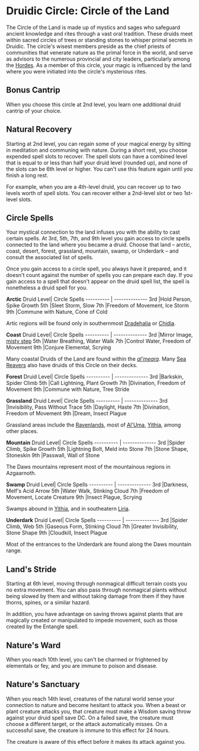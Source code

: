 # Druidic Circle: Circle of the Land
The Circle of the Land is made up of mystics and sages who safeguard ancient knowledge and rites through a vast oral tradition. These druids meet within sacred circles of trees or standing stones to whisper primal secrets in Druidic. The circle's wisest members preside as the chief priests of communities that venerate nature as the primal force in the world, and serve as advisors to the numerous provincial and city leaders, particularly among the [Hordes](/Races/Hordes.md). As a member of this circle, your magic is influenced by the land where you were initiated into the circle's mysterious rites.

## Bonus Cantrip
When you choose this circle at 2nd level, you learn one additional druid cantrip of your choice.

## Natural Recovery
Starting at 2nd level, you can regain some of your magical energy by sitting in meditation and communing with nature. During a short rest, you choose expended spell slots to recover. The spell slots can have a combined level that is equal to or less than half your druid level (rounded up), and none of the slots can be 6th level or higher. You can't use this feature again until you finish a long rest.

For example, when you are a 4th-level druid, you can recover up to two levels worth of spell slots. You can recover either a 2nd-level slot or two 1st-level slots.

## Circle Spells
Your mystical connection to the land infuses you with the ability to cast certain spells. At 3rd, 5th, 7th, and 9th level you gain access to circle spells connected to the land where you became a druid. Choose that land – arctic, coast, desert, forest, grassland, mountain, swamp, or Underdark – and consult the associated list of spells.

Once you gain access to a circle spell, you always have it prepared, and it doesn't count against the number of spells you can prepare each day. If you gain access to a spell that doesn't appear on the druid spell list, the spell is nonetheless a druid spell for you.

**Arctic**
Druid Level|	Circle Spells
---------- | --------------
3rd	|Hold Person, Spike Growth
5th	|Sleet Storm, Slow
7th	|Freedom of Movement, Ice Storm
9th	|Commune with Nature, Cone of Cold

Artic regions will be found only in southernmost [Dradehalia](/Nations/Dradehalia.md) or [Chidia](/Geography/Chidia.md).

**Coast**
Druid Level|	Circle Spells
---------- | --------------
3rd	|Mirror Image, [misty step](https://www.dndbeyond.com/spells/misty-step)
5th	|Water Breathing, Water Walk
7th	|Control Water, Freedom of Movement
9th	|Conjure Elemental, Scrying

Many coastal Druids of the Land are found within the [*al'meara*](/Cultures/AlUma.md). Many [Sea Reavers](../../Organizations/MercCompanies/SeaReavers.md) also have druids of this Circle on their decks.

**Forest**
Druid Level|	Circle Spells
---------- | --------------
3rd	|Barkskin, Spider Climb
5th	|Call Lightning, Plant Growth
7th	|Divination, Freedom of Movement
9th	|Commune with Nature, Tree Stride

**Grassland**
Druid Level|	Circle Spells
---------- | --------------
3rd	|Invisibility, Pass Without Trace
5th	|Daylight, Haste
7th	|Divination, Freedom of Movement
9th	|Dream, Insect Plague

Grassland areas include the [Ravenlands](/Geography/Ravenlands.md), most of [Al'Uma](/Geography/AlUma.md), [Yithia](/Geography/Yithia.md), among other places.

**Mountain**
Druid Level|	Circle Spells
---------- | --------------
3rd	|Spider Climb, Spike Growth
5th	|Lightning Bolt, Meld into Stone
7th	|Stone Shape, Stoneskin
9th	|Passwall, Wall of Stone

The Daws mountains represent most of the mountainous regions in Azgaarnoth.

**Swamp**
Druid Level|	Circle Spells
---------- | --------------
3rd	|Darkness, Melf's Acid Arrow
5th	|Water Walk, Stinking Cloud
7th	|Freedom of Movement, Locate Creature
9th	|Insect Plague, Scrying

Swamps abound in [Yithia](/Geography/Yithia.md), and in southeatern [Liria](/Nations/Liria.md).

**Underdark**
Druid Level|	Circle Spells
---------- | --------------
3rd	|Spider Climb, Web
5th	|Gaseous Form, Stinking Cloud
7th	|Greater Invisibility, Stone Shape
9th	|Cloudkill, Insect Plague

Most of the entrances to the Underdark are found along the Daws mountain range.

## Land's Stride
Starting at 6th level, moving through nonmagical difficult terrain costs you no extra movement. You can also pass through nonmagical plants without being slowed by them and without taking damage from them if they have thorns, spines, or a similar hazard.

In addition, you have advantage on saving throws against plants that are magically created or manipulated to impede movement, such as those created by the Entangle spell.

## Nature's Ward
When you reach 10th level, you can't be charmed or frightened by elementals or fey, and you are immune to poison and disease.

## Nature's Sanctuary
When you reach 14th level, creatures of the natural world sense your connection to nature and become hesitant to attack you. When a beast or plant creature attacks you, that creature must make a Wisdom saving throw against your druid spell save DC. On a failed save, the creature must choose a different target, or the attack automatically misses. On a successful save, the creature is immune to this effect for 24 hours.

The creature is aware of this effect before it makes its attack against you.
